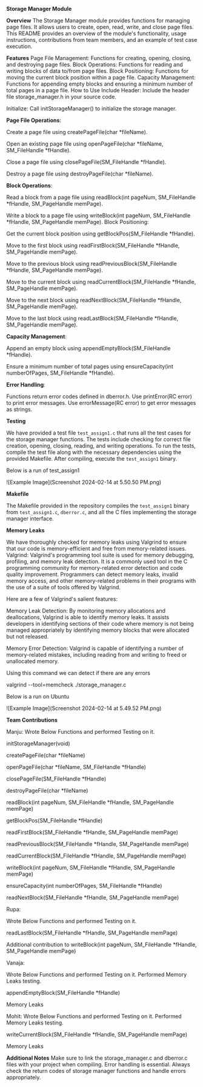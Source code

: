 
**Storage Manager Module**

**Overview**
The Storage Manager module provides functions for managing page files. It allows users to create, open, read, write, and close page files. 
This README provides an overview of the module's functionality, usage instructions, contributions from team members, and an example of 
test case execution.

**Features**
Page File Management: Functions for creating, opening, closing, and destroying page files.
Block Operations: Functions for reading and writing blocks of data to/from page files.
Block Positioning: Functions for moving the current block position within a page file.
Capacity Management: Functions for appending empty blocks and ensuring a minimum number of total pages in a page file.
How to Use
Include Header: Include the header file storage_manager.h in your source code.

Initialize: Call initStorageManager() to initialize the storage manager.

**Page File Operations**:

Create a page file using createPageFile(char *fileName).

Open an existing page file using openPageFile(char *fileName, SM_FileHandle *fHandle).

Close a page file using closePageFile(SM_FileHandle *fHandle).

Destroy a page file using destroyPageFile(char *fileName).

**Block Operations**:

Read a block from a page file using readBlock(int pageNum, SM_FileHandle *fHandle, SM_PageHandle memPage).

Write a block to a page file using writeBlock(int pageNum, SM_FileHandle *fHandle, SM_PageHandle memPage).
Block Positioning:

Get the current block position using getBlockPos(SM_FileHandle *fHandle).

Move to the first block using readFirstBlock(SM_FileHandle *fHandle, SM_PageHandle memPage).

Move to the previous block using readPreviousBlock(SM_FileHandle *fHandle, SM_PageHandle memPage).

Move to the current block using readCurrentBlock(SM_FileHandle *fHandle, SM_PageHandle memPage).

Move to the next block using readNextBlock(SM_FileHandle *fHandle, SM_PageHandle memPage).

Move to the last block using readLastBlock(SM_FileHandle *fHandle, SM_PageHandle memPage).

**Capacity Management**:

Append an empty block using appendEmptyBlock(SM_FileHandle *fHandle).

Ensure a minimum number of total pages using ensureCapacity(int numberOfPages, SM_FileHandle *fHandle).

**Error Handling**:

Functions return error codes defined in dberror.h.
Use printError(RC error) to print error messages.
Use errorMessage(RC error) to get error messages as strings.


**Testing**

We have provided a test file `test_assign1.c` that runs all the test cases for the storage manager functions. The tests include checking for 
correct file creation, opening, closing, reading, and writing operations.
To run the tests, compile the test file along with the necessary dependencies using the provided Makefile. After compiling, execute the 
`test_assign1` binary.

Below is a run of test_assign1

![Example Image](Screenshot 2024-02-14 at 5.50.50 PM.png)

**Makefile**

The Makefile provided in the repository compiles the `test_assign1` binary from `test_assign1.c`, `dberror.c`, and all the C files implementing 
the storage manager interface.

**Memory Leaks**

We have thoroughly checked for memory leaks using Valgrind to ensure that our code is memory-efficient and free from memory-related issues.
Valgrind: Valgrind's programming tool suite is used for memory debugging, profiling, and memory leak detection. 
It is a commonly used tool in the C programming community for memory-related error detection and code quality
improvement. Programmers can detect memory leaks, invalid memory access, and other memory-related problems in their programs with 
the use of a suite of tools offered by Valgrind.

Here are a few of Valgrind's salient features:

Memory Leak Detection: By monitoring memory allocations and deallocations, Valgrind is able to identify memory leaks. 
It assists developers in identifying sections of their code where memory is not being managed appropriately by
identifying memory blocks that were allocated but not released.

Memory Error Detection: Valgrind is capable of identifying a number of memory-related mistakes, including reading from and writing to 
freed or unallocated memory.

Using this command we can detect if there are any errors

valgrind --tool=memcheck ./storage_manager.c

Below is a run on Ubuntu

![Example Image](Screenshot 2024-02-14 at 5.49.52 PM.png)


**Team Contributions**

Manju:
Wrote Below Functions and performed Testing on it.

initStorageManager(void)

createPageFile(char *fileName)

openPageFile(char *fileName, SM_FileHandle *fHandle)

closePageFile(SM_FileHandle *fHandle)

destroyPageFile(char *fileName)

readBlock(int pageNum, SM_FileHandle *fHandle, SM_PageHandle memPage)

getBlockPos(SM_FileHandle *fHandle)

readFirstBlock(SM_FileHandle *fHandle, SM_PageHandle memPage)

readPreviousBlock(SM_FileHandle *fHandle, SM_PageHandle memPage)

readCurrentBlock(SM_FileHandle *fHandle, SM_PageHandle memPage)

writeBlock(int pageNum, SM_FileHandle *fHandle, SM_PageHandle memPage)

ensureCapacity(int numberOfPages, SM_FileHandle *fHandle)

readNextBlock(SM_FileHandle *fHandle, SM_PageHandle memPage)

Rupa:

Wrote Below Functions and performed Testing on it.

readLastBlock(SM_FileHandle *fHandle, SM_PageHandle memPage)

Additional contribution to writeBlock(int pageNum, SM_FileHandle *fHandle, SM_PageHandle memPage)

Vanaja:

Wrote Below Functions and performed Testing on it. Performed Memory Leaks testing.

appendEmptyBlock(SM_FileHandle *fHandle)

Memory Leaks

Mohit:
Wrote Below Functions and performed Testing on it. Performed Memory Leaks testing.

writeCurrentBlock(SM_FileHandle *fHandle, SM_PageHandle memPage)

Memory Leaks

**Additional Notes**
Make sure to link the storage_manager.c and dberror.c files with your project when compiling.
Error handling is essential. Always check the return codes of storage manager functions and handle errors appropriately.